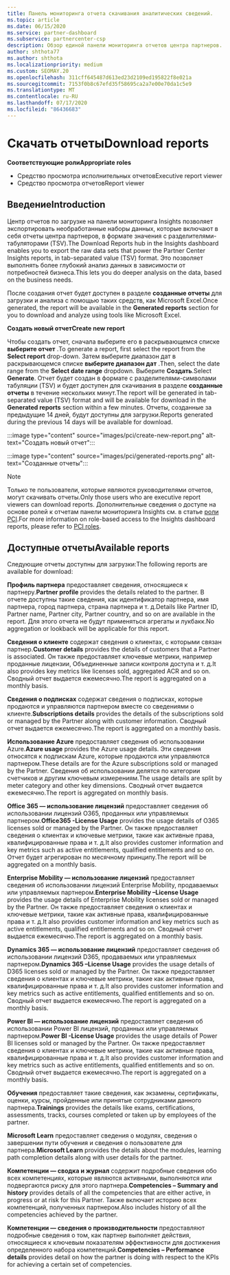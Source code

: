 ```yaml
---
title: Панель мониторинга отчета скачивания аналитических сведений.
ms.topic: article
ms.date: 06/15/2020
ms.service: partner-dashboard
ms.subservice: partnercenter-csp
description: Обзор единой панели мониторинга отчетов центра партнеров.
author: shthota77
ms.author: shthota
ms.localizationpriority: medium
ms.custom: SEOMAY.20
ms.openlocfilehash: 311cff645487d613ed23d2109ed195822f8e021a
ms.sourcegitcommit: 7153f0b8c67efd35f58695ca2a7e00e70da1c5e9
ms.translationtype: MT
ms.contentlocale: ru-RU
ms.lasthandoff: 07/17/2020
ms.locfileid: "86436683"
---
```

# <a name="download-reports"></a><span data-ttu-id="0dba8-103">Скачать отчеты</span><span class="sxs-lookup"><span data-stu-id="0dba8-103">Download reports</span></span>

<span data-ttu-id="0dba8-104">**Соответствующие роли**</span><span class="sxs-lookup"><span data-stu-id="0dba8-104">**Appropriate roles**</span></span>
- <span data-ttu-id="0dba8-105">Средство просмотра исполнительных отчетов</span><span class="sxs-lookup"><span data-stu-id="0dba8-105">Executive report viewer</span></span>
- <span data-ttu-id="0dba8-106">Средство просмотра отчетов</span><span class="sxs-lookup"><span data-stu-id="0dba8-106">Report viewer</span></span>

## <a name="introduction"></a><span data-ttu-id="0dba8-107">Введение</span><span class="sxs-lookup"><span data-stu-id="0dba8-107">Introduction</span></span>

<span data-ttu-id="0dba8-108">Центр отчетов по загрузке на панели мониторинга Insights позволяет экспортировать необработанные наборы данных, которые включают в себя отчеты центра партнеров, в формате значения с разделителями-табуляторами (TSV).</span><span class="sxs-lookup"><span data-stu-id="0dba8-108">The Download Reports hub in the Insights dashboard enables you to export the raw data sets that power the Partner Center Insights reports, in tab-separated value (TSV) format.</span></span> <span data-ttu-id="0dba8-109">Это позволяет выполнять более глубокий анализ данных в зависимости от потребностей бизнеса.</span><span class="sxs-lookup"><span data-stu-id="0dba8-109">This lets you do deeper analysis on the data, based on the business needs.</span></span>

<span data-ttu-id="0dba8-110">После создания отчет будет доступен в разделе **созданные отчеты** для загрузки и анализа с помощью таких средств, как Microsoft Excel.</span><span class="sxs-lookup"><span data-stu-id="0dba8-110">Once generated, the report  will be available in the **Generated reports** section for you to download and analyze using tools like Microsoft Excel.</span></span>

<span data-ttu-id="0dba8-111">**Создать новый отчет**</span><span class="sxs-lookup"><span data-stu-id="0dba8-111">**Create new report**</span></span>

<span data-ttu-id="0dba8-112">Чтобы создать отчет, сначала выберите его в раскрывающемся списке **выберите отчет** .</span><span class="sxs-lookup"><span data-stu-id="0dba8-112">To generate a report, first select the report from the **Select report** drop-down.</span></span> <span data-ttu-id="0dba8-113">Затем выберите диапазон дат в раскрывающемся списке **выберите диапазон дат** .</span><span class="sxs-lookup"><span data-stu-id="0dba8-113">Then, select the date range from the **Select date range** dropdown.</span></span> <span data-ttu-id="0dba8-114">Выберите **Создать**.</span><span class="sxs-lookup"><span data-stu-id="0dba8-114">Select **Generate**.</span></span> <span data-ttu-id="0dba8-115">Отчет будет создан в формате с разделителями-символами табуляции (TSV) и будет доступен для скачивания в разделе **созданные отчеты** в течение нескольких минут.</span><span class="sxs-lookup"><span data-stu-id="0dba8-115">The report will be generated in tab-separated value (TSV) format and will be available for download in the **Generated reports** section within a few minutes.</span></span> <span data-ttu-id="0dba8-116">Отчеты, созданные за предыдущие 14 дней, будут доступны для загрузки.</span><span class="sxs-lookup"><span data-stu-id="0dba8-116">Reports generated during the previous 14 days will be available for download.</span></span>

:::image type="content" source="images/pci/create-new-report.png" alt-text="Создать новый отчет":::

:::image type="content" source="images/pci/generated-reports.png" alt-text="Созданные отчеты":::

>[!NOTE] 
><span data-ttu-id="0dba8-119">Только те пользователи, которые являются руководителями отчетов, могут скачивать отчеты.</span><span class="sxs-lookup"><span data-stu-id="0dba8-119">Only those users who are executive report viewers can download reports.</span></span> <span data-ttu-id="0dba8-120">Дополнительные сведения о доступе на основе ролей к отчетам панели мониторинга Insights см. в статье [роли PCI](pci-roles.md).</span><span class="sxs-lookup"><span data-stu-id="0dba8-120">For more information on role-based access to the Insights dashboard reports, please refer to [PCI roles](pci-roles.md).</span></span> 

## <a name="available-reports"></a><span data-ttu-id="0dba8-121">Доступные отчеты</span><span class="sxs-lookup"><span data-stu-id="0dba8-121">Available reports</span></span>

<span data-ttu-id="0dba8-122">Следующие отчеты доступны для загрузки:</span><span class="sxs-lookup"><span data-stu-id="0dba8-122">The following reports are available for download:</span></span>

<span data-ttu-id="0dba8-123">**Профиль партнера** предоставляет сведения, относящиеся к партнеру.</span><span class="sxs-lookup"><span data-stu-id="0dba8-123">**Partner profile** provides the details related to the partner.</span></span> <span data-ttu-id="0dba8-124">В отчете доступны такие сведения, как идентификатор партнера, имя партнера, город партнера, страна партнера и т. д.</span><span class="sxs-lookup"><span data-stu-id="0dba8-124">Details like Partner ID, Partner name, Partner city, Partner country, and so on are available in the report.</span></span> <span data-ttu-id="0dba8-125">Для этого отчета не будут применяться агрегаты и лукбакк.</span><span class="sxs-lookup"><span data-stu-id="0dba8-125">No aggregation or lookback will be applicable for this report.</span></span>

<span data-ttu-id="0dba8-126">**Сведения о клиенте** содержат сведения о клиентах, с которыми связан партнер.</span><span class="sxs-lookup"><span data-stu-id="0dba8-126">**Customer details** provides the details of customers that a Partner is associated.</span></span> <span data-ttu-id="0dba8-127">Он также предоставляет ключевые метрики, например проданные лицензии, Объединенные записи контроля доступа и т. д.</span><span class="sxs-lookup"><span data-stu-id="0dba8-127">It also provides key metrics like licenses sold, aggregated ACR and so on.</span></span> <span data-ttu-id="0dba8-128">Сводный отчет выдается ежемесячно.</span><span class="sxs-lookup"><span data-stu-id="0dba8-128">The report is aggregated on a monthly basis.</span></span>

<span data-ttu-id="0dba8-129">**Сведения о подписках** содержат сведения о подписках, которые продаются и управляются партнером вместе со сведениями о клиенте.</span><span class="sxs-lookup"><span data-stu-id="0dba8-129">**Subscriptions details** provides the details of the subscriptions sold or managed by the Partner along with customer information.</span></span> <span data-ttu-id="0dba8-130">Сводный отчет выдается ежемесячно.</span><span class="sxs-lookup"><span data-stu-id="0dba8-130">The report is aggregated on a monthly basis.</span></span>

<span data-ttu-id="0dba8-131">**Использование Azure** предоставляет сведения об использовании Azure.</span><span class="sxs-lookup"><span data-stu-id="0dba8-131">**Azure usage** provides the Azure usage details.</span></span> <span data-ttu-id="0dba8-132">Эти сведения относятся к подпискам Azure, которые продаются или управляются партнером.</span><span class="sxs-lookup"><span data-stu-id="0dba8-132">These details are for the Azure subscriptions sold or managed by the Partner.</span></span> <span data-ttu-id="0dba8-133">Сведения об использовании делятся по категории счетчиков и другим ключевым измерениям.</span><span class="sxs-lookup"><span data-stu-id="0dba8-133">The usage details are split by meter category and other key dimensions.</span></span> <span data-ttu-id="0dba8-134">Сводный отчет выдается ежемесячно.</span><span class="sxs-lookup"><span data-stu-id="0dba8-134">The report is aggregated on monthly basis.</span></span>

<span data-ttu-id="0dba8-135">**Office 365 — использование лицензий** предоставляет сведения об использовании лицензий O365, проданных или управляемых партнером.</span><span class="sxs-lookup"><span data-stu-id="0dba8-135">**Office365 -License Usage** provides the usage details of O365 licenses sold or managed by the Partner.</span></span> <span data-ttu-id="0dba8-136">Он также предоставляет сведения о клиентах и ключевые метрики, такие как активные права, квалифицированные права и т. д.</span><span class="sxs-lookup"><span data-stu-id="0dba8-136">It also provides customer information and key metrics such as active entitlements, qualified entitlements and so on.</span></span> <span data-ttu-id="0dba8-137">Отчет будет агрегирован по месячному принципу.</span><span class="sxs-lookup"><span data-stu-id="0dba8-137">The report will be aggregated on a monthly basis.</span></span>

<span data-ttu-id="0dba8-138">**Enterprise Mobility — использование лицензий** предоставляет сведения об использовании лицензий Enterprise Mobility, продаваемых или управляемых партнером.</span><span class="sxs-lookup"><span data-stu-id="0dba8-138">**Enterprise Mobility –License Usage**  provides the usage details of Enterprise Mobility licenses sold or managed by the Partner.</span></span> <span data-ttu-id="0dba8-139">Он также предоставляет сведения о клиентах и ключевые метрики, такие как активные права, квалифицированные права и т. д.</span><span class="sxs-lookup"><span data-stu-id="0dba8-139">It also provides customer information and key metrics such as active entitlements, qualified entitlements and so on.</span></span> <span data-ttu-id="0dba8-140">Сводный отчет выдается ежемесячно.</span><span class="sxs-lookup"><span data-stu-id="0dba8-140">The report is aggregated on a monthly basis.</span></span>

<span data-ttu-id="0dba8-141">**Dynamics 365 — использование лицензий** предоставляет сведения об использовании лицензий D365, продаваемых или управляемых партнером.</span><span class="sxs-lookup"><span data-stu-id="0dba8-141">**Dynamics 365 –License Usage** provides the usage details of D365 licenses sold or managed by the Partner.</span></span> <span data-ttu-id="0dba8-142">Он также предоставляет сведения о клиентах и ключевые метрики, такие как активные права, квалифицированные права и т. д.</span><span class="sxs-lookup"><span data-stu-id="0dba8-142">It also provides customer information and key metrics such as active entitlements, qualified entitlements and so on.</span></span> <span data-ttu-id="0dba8-143">Сводный отчет выдается ежемесячно.</span><span class="sxs-lookup"><span data-stu-id="0dba8-143">The report is aggregated on a monthly basis.</span></span>

<span data-ttu-id="0dba8-144">**Power BI — использование лицензий** предоставляет сведения об использовании Power BI лицензий, проданных или управляемых партнером.</span><span class="sxs-lookup"><span data-stu-id="0dba8-144">**Power BI -License Usage** provides the usage details of Power BI licenses sold or managed by the Partner.</span></span> <span data-ttu-id="0dba8-145">Он также предоставляет сведения о клиентах и ключевые метрики, такие как активные права, квалифицированные права и т. д.</span><span class="sxs-lookup"><span data-stu-id="0dba8-145">It also provides customer information and key metrics such as active entitlements, qualified entitlements and so on.</span></span> <span data-ttu-id="0dba8-146">Сводный отчет выдается ежемесячно.</span><span class="sxs-lookup"><span data-stu-id="0dba8-146">The report is aggregated on a monthly basis.</span></span>

<span data-ttu-id="0dba8-147">**Обучения** предоставляет такие сведения, как экзамены, сертификаты, оценки, курсы, пройденные или принятые сотрудниками данного партнера.</span><span class="sxs-lookup"><span data-stu-id="0dba8-147">**Trainings** provides the details like exams, certifications, assessments, tracks, courses completed or taken up by employees of the partner.</span></span>

<span data-ttu-id="0dba8-148">**Microsoft Learn** предоставляет сведения о модулях, сведения о завершении пути обучения и сведения о пользователе для партнера.</span><span class="sxs-lookup"><span data-stu-id="0dba8-148">**Microsoft Learn** provides the details about the modules, learning path completion details along with user details for the partner.</span></span>

<span data-ttu-id="0dba8-149">**Компетенции — сводка и журнал** содержит подробные сведения обо всех компетенциях, которые являются активными, выполняются или подвергаются риску для этого партнера.</span><span class="sxs-lookup"><span data-stu-id="0dba8-149">**Competencies – Summary and history** provides details of all the competencies that are either active, in progress or at risk for this Partner.</span></span> <span data-ttu-id="0dba8-150">Также включает историю всех компетенций, полученных партнером.</span><span class="sxs-lookup"><span data-stu-id="0dba8-150">Also includes history of all the competencies achieved by the partner.</span></span>

<span data-ttu-id="0dba8-151">**Компетенции — сведения о производительности** предоставляют подробные сведения о том, как партнер выполняет действия, относящиеся к ключевым показателям эффективности для достижения определенного набора компетенций.</span><span class="sxs-lookup"><span data-stu-id="0dba8-151">**Competencies – Performance details** provides detail on how the partner is doing with respect to the KPIs for achieving a certain set of competencies.</span></span>

